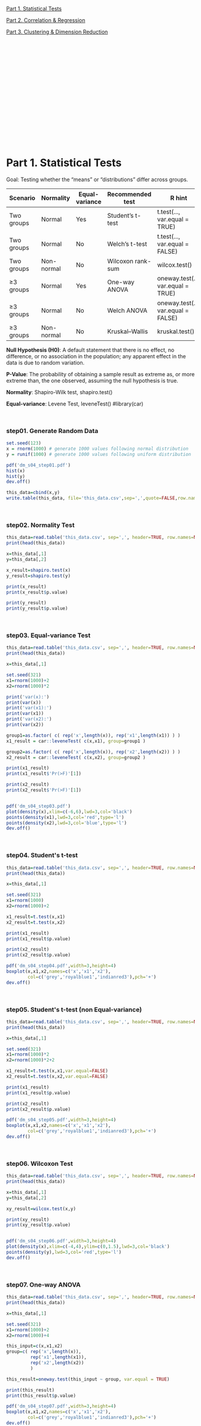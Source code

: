 <br>
<br>
<br>
<br>
<br>
<br>
<br>
<br>

[Part 1. Statistical Tests](#part-1-statistical-tests)

[Part 2. Correlation & Regression](#part-2-correlation--regression)

[Part 3. Clustering & Dimension Reduction](#part-3-clustering--dimension-reduction)


<br>
<br>
<br>
<br>
<br>
<br>
<br>
<br>
<br>
<br>
<br>
<br>
<br>
<br>
<br>
<br>

# Part 1. Statistical Tests

Goal: Testing whether the “means” or “distributions” differ across groups.

| Scenario  | Normality | Equal-variance | Recommended test | R hint |
|-----------|-----------|----------------|------------------|----------------------|
| Two groups | Normal    | Yes  | Student’s t-test | t.test(..., var.equal = TRUE) |
| Two groups | Normal    | No | Welch’s t-test | t.test(..., var.equal = FALSE) |
| Two groups | Non-normal | No | Wilcoxon rank-sum | wilcox.test() |
| ≥3 groups | Normal    | Yes | One-way ANOVA |  oneway.test(..., var.equal = TRUE) |
| ≥3 groups | Normal    | No | Welch ANOVA | oneway.test(..., var.equal = FALSE) |
| ≥3 groups | Non-normal | No | Kruskal–Wallis | kruskal.test() |


**Null Hypothesis (H0)**: A default statement that there is no effect, no difference, or no association in the population; any apparent effect in the data is due to random variation.

**P-Value**: The probability of obtaining a sample result as extreme as, or more extreme than, the one observed, assuming the null hypothesis is true.

**Normality**: Shapiro-Wilk test, shapiro.test()

**Equal-variance**: Levene Test, leveneTest() #library(car)

<br>

### step01. Generate Random Data

```r
set.seed(123)
x = rnorm(1000) # generate 1000 values following normal distribution
y = runif(1000) # generate 1000 values following uniform distribution

pdf('dm_s04_step01.pdf')
hist(x)
hist(y)
dev.off()

this_data=cbind(x,y)
write.table(this_data, file='this_data.csv',sep=',',quote=FALSE,row.names=FALSE,col.names=TRUE)

```

<br>

### step02. Normality Test


```r
this_data=read.table('this_data.csv', sep=',', header=TRUE, row.names=NULL)
print(head(this_data))

x=this_data[,1]
y=this_data[,2]

x_result=shapiro.test(x)
y_result=shapiro.test(y)

print(x_result)
print(x_result$p.value)

print(y_result)
print(y_result$p.value)
```

<br>


### step03. Equal-variance Test


```r
this_data=read.table('this_data.csv', sep=',', header=TRUE, row.names=NULL)
print(head(this_data))

x=this_data[,1]

set.seed(321)
x1=rnorm(1000)+2
x2=rnorm(1000)*2

print('var(x):')
print(var(x))
print('var(x1):')
print(var(x1))
print('var(x2):')
print(var(x2))

group1=as.factor( c( rep('x',length(x)), rep('x1',length(x1)) ) )
x1_result = car::leveneTest( c(x,x1), group=group1 )

group2=as.factor( c( rep('x',length(x)), rep('x2',length(x2)) ) )
x2_result = car::leveneTest( c(x,x2), group=group2 )

print(x1_result)
print(x1_result$'Pr(>F)'[1])

print(x2_result)
print(x2_result$'Pr(>F)'[1])


pdf('dm_s04_step03.pdf')
plot(density(x),xlim=c(-6,6),lwd=3,col='black')
points(density(x1),lwd=3,col='red',type='l')
points(density(x2),lwd=3,col='blue',type='l')
dev.off()

```

<br>

### step04. Student's t-test

```r
this_data=read.table('this_data.csv', sep=',', header=TRUE, row.names=NULL)
print(head(this_data))

x=this_data[,1]

set.seed(321)
x1=rnorm(1000)
x2=rnorm(1000)+2

x1_result=t.test(x,x1)
x2_result=t.test(x,x2)

print(x1_result)
print(x1_result$p.value)

print(x2_result)
print(x2_result$p.value)

pdf('dm_s04_step04.pdf',width=3,height=4)
boxplot(x,x1,x2,names=c('x','x1','x2'),
        col=c('grey','royalblue1','indianred3'),pch='+')
dev.off()

```

<br>

### step05. Student's t-test (non Equal-variance)

```r
this_data=read.table('this_data.csv', sep=',', header=TRUE, row.names=NULL)
print(head(this_data))

x=this_data[,1]

set.seed(321)
x1=rnorm(1000)*2
x2=rnorm(1000)*2+2

x1_result=t.test(x,x1,var.equal=FALSE)
x2_result=t.test(x,x2,var.equal=FALSE)

print(x1_result)
print(x1_result$p.value)

print(x2_result)
print(x2_result$p.value)

pdf('dm_s04_step05.pdf',width=3,height=4)
boxplot(x,x1,x2,names=c('x','x1','x2'),
        col=c('grey','royalblue1','indianred3'),pch='+')
dev.off()

```

<br>

### step06. Wilcoxon Test 

```r
this_data=read.table('this_data.csv', sep=',', header=TRUE, row.names=NULL)
print(head(this_data))

x=this_data[,1]
y=this_data[,2]

xy_result=wilcox.test(x,y)

print(xy_result)
print(xy_result$p.value)


pdf('dm_s04_step06.pdf',width=3,height=4)
plot(density(x),xlim=c(-4,4),ylim=c(0,1.5),lwd=3,col='black')
points(density(y),lwd=3,col='red',type='l')
dev.off()

```

<br>

### step07. One-way ANOVA

```r
this_data=read.table('this_data.csv', sep=',', header=TRUE, row.names=NULL)
print(head(this_data))

x=this_data[,1]

set.seed(321)
x1=rnorm(1000)+2
x2=rnorm(1000)+4

this_input=c(x,x1,x2)
group=c( rep('x',length(x)),
         rep('x1',length(x1)),
         rep('x2',length(x2))
         )

this_result=oneway.test(this_input ~ group, var.equal = TRUE)

print(this_result)
print(this_result$p.value)

pdf('dm_s04_step07.pdf',width=3,height=4)
boxplot(x,x1,x2,names=c('x','x1','x2'),
        col=c('grey','royalblue1','indianred3'),pch='+')
dev.off()

```

<br>

### step08. One-way ANOVA (non Equal-variance)

```r
this_data=read.table('this_data.csv', sep=',', header=TRUE, row.names=NULL)
print(head(this_data))

x=this_data[,1]

set.seed(321)
x1=rnorm(1000)*2+2
x2=rnorm(1000)*3+4

this_input=c(x,x1,x2)
group=c( rep('x',length(x)),
         rep('x1',length(x1)),
         rep('x2',length(x2))
         )

this_result=oneway.test(this_input ~ group, var.equal = FALSE)

print(this_result)
print(this_result$p.value)

pdf('dm_s04_step08.pdf',width=3,height=4)
boxplot(x,x1,x2,names=c('x','x1','x2'),
        col=c('grey','royalblue1','indianred3'),pch='+')
dev.off()

```

<br>

### step09. Kruskal Test

```r
this_data=read.table('this_data.csv', sep=',', header=TRUE, row.names=NULL)
print(head(this_data))

x=this_data[,1]

set.seed(321)
x1=(runif(1000)-0.5)*6
x2=(rbeta(1000,shape1=0.5,shape2=2)-0.5)*6

this_input=c(x,x1,x2)
group=c( rep('x',length(x)),
         rep('x1',length(x1)),
         rep('x2',length(x2))
         )

this_result=kruskal.test(this_input ~ group)

print(this_result)
print(this_result$p.value)

pdf('dm_s04_step09.pdf')
plot(density(x),xlim=c(-6,6),ylim=c(0,0.7),lwd=3,col='black')
points(density(x1),lwd=3,col='red',type='l')
points(density(x2),lwd=3,col='blue',type='l')
dev.off()

```

<br>
<br>
<br>
<br>
<br>
<br>
<br>
<br>
<br>
<br>
<br>
<br>
<br>
<br>
<br>
<br>


# Part 2. Correlation & Regression

Goal: Describe the relationship between two vectors (x and y).

| Normality | Prediction | Recommended Method | R hint |
|-----------|----------------|------------------|----------------------|
| Normal    | Yes |  Linear Regression | lm(...) |
| Non-normal | Yes | Machine Learning | randomForest() |
| Normal    | No | Pearson Correlation |  cor(..., method='pearson') |
| Non-normal | No | Spearman Correlation | cor(..., method='spearman') |


<br>

### step01. Generate Random Data

```r
set.seed(123)
x = rnorm(1000) # generate 1000 values following normal distribution
y = runif(1000) # generate 1000 values following uniform distribution

pdf('dm_s04_step01.pdf')
hist(x)
hist(y)
dev.off()

this_data=cbind(x,y)
write.table(this_data, file='this_data.csv',sep=',',quote=FALSE,row.names=FALSE,col.names=TRUE)

```


<br>
<br>
<br>
<br>
<br>
<br>
<br>
<br>
<br>
<br>
<br>
<br>
<br>
<br>
<br>
<br>


## Part 3. Clustering & Dimension Reduction




